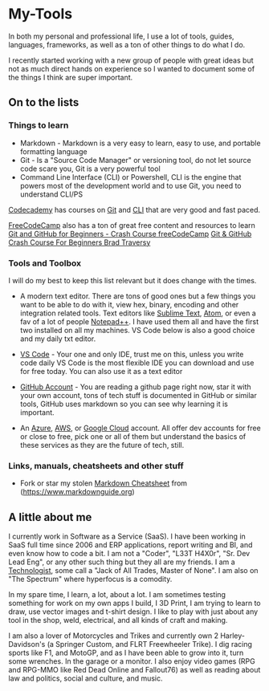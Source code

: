 # My-Tools

In both my personal and professional life, I use a lot of tools, guides, languages, frameworks, as well as a ton of other things to do what I do.

I recently started working with a new group of people with great ideas but not as much direct hands on experience so I wanted to document some of the things I think are super important.

## On to the lists

### Things to learn

* Markdown - Markdown is a very easy to learn, easy to use, and portable formatting language
* Git - Is a "Source Code Manager" or versioning tool, do not let source code scare you, Git is a very powerful tool
* Command Line Interface (CLI) or Powershell, CLI is the engine that powers most of the development world and to use Git, you need to understand CLI/PS

[Codecademy](https://www.codecademy.com/) has courses on [Git](https://www.codecademy.com/learn/learn-git) and [CLI](https://www.codecademy.com/catalog/language/bash) that are very good and fast paced.

[FreeCodeCamp](https://freecodecamp.org) also has a ton of great free content and resources to learn 
[Git and GitHub for Beginners - Crash Course freeCodeCamp](https://www.youtube.com/watch?v=RGOj5yH7evk)
[Git & GitHub Crash Course For Beginners Brad Traversy](https://www.youtube.com/watch?v=SWYqp7iY_Tc)

### Tools and Toolbox

I will do my best to keep this list relevant but it does change with the times.

* A modern text editor.  There are tons of good ones but a few things you want to be able to do with it, view hex, binary, encoding and other integration related tools. Text editors like [Sublime Text](https://www.sublimetext.com/), [Atom](https://atom.io/), or even a fav of a lot of people [Notepad++](https://notepad-plus-plus.org/).  I have used them all and have the first two installed on all my machines.  VS Code below is also a good choice and my daily txt editor.

* [VS Code](https://visualstudio.microsoft.com/) - Your one and only IDE, trust me on this, unless you write code daily VS Code is the most flexible IDE you can download and use for free today. You can also use it as a text editor

* [GitHub Account](https://github.com/) - You are reading a github page right now, star it with your own account, tons of tech stuff is documented in GitHub or similar tools, GitHub uses markdown so you can see why learning it is important.

* An [Azure](https://azure.microsoft.com/en-us/), [AWS](https://aws.amazon.com/), or [Google Cloud](https://cloud.google.com/) account. All offer dev accounts for free or close to free, pick one or all of them but understand the basics of these services as they are the future of tech, still.

### Links, manuals, cheatsheets and other stuff

* Fork or star my stolen [Markdown Cheatsheet](https://github.com/leerayl/leerayl/blob/main/markdown-cheat-sheet.md) from (https://www.markdownguide.org)

## A little about me

I currently work in Software as a Service (SaaS).  I have been working in SaaS full time since 2006 and ERP applications, report writing and BI, and even know how to code a bit.  I am not a "Coder", "L33T H4X0r", "Sr. Dev Lead Eng", or any other such thing but they all are my friends.  I am a [Technologist](https://polytechnic.purdue.edu/blog/what-technologist), some call a "Jack of All Trades, Master of None".  I am also on "The Spectrum" where hyperfocus is a comodity.  

In my spare time, I learn, a lot, about a lot.  I am sometimes testing something for work on my own apps I build, I 3D Print, I am trying to learn to draw, use vector images and t-shirt design.  I like to play with just about any tool in the shop, weld, electrical, and all kinds of craft and making.

I am also a lover of Motorcycles and Trikes and currently own 2 Harley-Davidson's (a Springer Custom, and FLRT Freewheeler Trike).  I dig racing sports like F1, and MotoGP, and as I have been able to grow into it, turn some wrenches.  In the garage or a monitor.  I also enjoy video games (RPG and RPG-MMO like Red Dead Online and Fallout76) as well as reading about law and politics, social and culture, and music.
